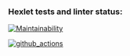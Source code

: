 ### Hexlet tests and linter status:

[![Maintainability](https://api.codeclimate.com/v1/badges/a99a88d28ad37a79dbf6/maintainability)](https://codeclimate.com/github/codeclimate/codeclimate/maintainability)

[![github_actions](https://github.com/AnnaPalna/frontend-project-lvl1/workflows/github_actions/badge.svg)](https://github.com/AnnaPalna/frontend-project-lvl1/actions)
